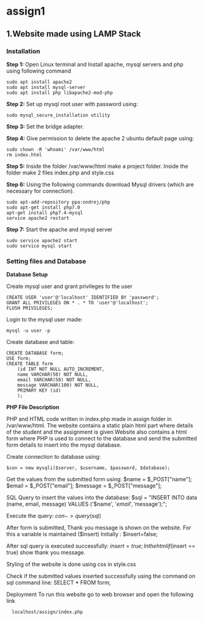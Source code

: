 # assign1

## **1.Website made using LAMP Stack**

### Installation
**Step 1:** Open Linux terminal and Install apache, mysql servers and php using following command
```
sudo apt install apache2
sudo apt install mysql-server
sudo apt install php libapache2-mod-php
```

**Step 2:** Set up mysql root user with password using:
```
sudo mysql_secure_installation utility 
```
**Step 3:** Set the bridge adapter.

**Step 4:** Give permission to delete the apache 2 ubuntu default page using:
```
sudo chown -R 'whoami' /var/www/html
rm index.html 
```
**Step 5:** Inside the folder /var/www/html make a project folder. Inside the folder make 2 files index.php and style.css

**Step 6:** Using the following commands download Mysql drivers (which are necessary for connection).
```
sudo apt-add-repository ppa:ondrej/php
sudo apt-get install php7.0
apt-get install php7.4-mysql
service apache2 restart
```
**Step 7:** Start the apache and mysql server
```
sudo service apache2 start 
sudo service mysql start
```
### **Setting files and Database**

**Database Setup**

Create mysql user and grant privileges to the user
```
CREATE USER 'user'@'localhost' IDENTIFIED BY 'password';
GRANT ALL PRIVILEGES ON * . * TO 'user'@'localhost';
FLUSH PRIVILEGES; 
```
Login to the mysql user made:
```
mysql -u user -p 
```
Create database and table:
```
CREATE DATABASE form;
USE form;
CREATE TABLE form 
    (id INT NOT NULL AUTO_INCREMENT, 
    name VARCHAR(50) NOT NULL, 
    email VARCHAR(50) NOT NULL, 
    message VARCHAR(100) NOT NULL,
    PRIMARY KEY (id)
    );
 ```   
**PHP File Description**

PHP and HTML code written in index.php made in assign folder in /var/www/html. The website contains a static plain html part where details of the student and the assignment is given Website also contains a html form where PHP is used to connect to the database and send the submitted form details to insert into the mysql database.

Create connection to database using:
```
$con = new mysqli($server, $username, $password, $database);
```
Get the values from the submitted form using:
$name = $_POST["name"];
$email = $_POST["email"];
$message = $_POST["message"];

SQL Query to insert the values into the database:
$sql = "INSERT INTO data (name, email, message) VALUES ('$name', '$email', '$message');";

Execute the query:
$con->query($sql)

After form is submitted, Thank you message is shown on the website.
For this a variable is maintained ($insert) Initially : $insert=false;

After sql query is executed successfully: $insert=true;
In the html if($insert == true) show thank you message.

Styling of the website is done using css in style.css

Check if the submitted values inserted successfully using the command on sql command line: SELECT * FROM form;

Deployment
To run this website go to web browser and open the following link
```
  localhost/assign/index.php
```
